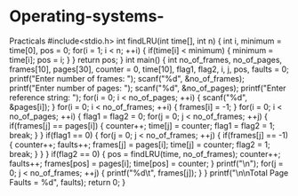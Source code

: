 # Operating-systems-
Practicals
#include<stdio.h>
int findLRU(int time[], int n)
{ 
int i, minimum = time[0], pos = 0; 
for(i = 1; i < n; ++i)
{ 
if(time[i] < minimum)
{ 
minimum = time[i]; 
pos = i; 
} 
} 
return pos;
}
int main()
{ 
int no_of_frames, no_of_pages, frames[10], pages[30], counter = 0, time[10], flag1, flag2, i, 
j, pos, faults = 0;
printf("Enter number of frames: "); 
scanf("%d", &no_of_frames);
printf("Enter number of pages: ");
scanf("%d", &no_of_pages); 
printf("Enter reference string: "); 
for(i = 0; i < no_of_pages; ++i)
{ 
scanf("%d", &pages[i]); 
} 
for(i = 0; i < no_of_frames; ++i)
{ 
frames[i] = -1; 
} 
for(i = 0; i < no_of_pages; ++i)
{ 
flag1 = flag2 = 0;
for(j = 0; j < no_of_frames; ++j)
{ 
if(frames[j] == pages[i])
{ 
counter++; 
time[j] = counter; 
flag1 = flag2 = 1; 
break; 
} 
} 
if(flag1 == 0)
{ 
for(j = 0; j < no_of_frames; ++j)
{ 
if(frames[j] == -1)
{ 
counter++; 
faults++; 
frames[j] = pages[i]; 
time[j] = counter; 
flag2 = 1; 
break; 
} 
} 
} 
if(flag2 == 0)
{ 
pos = findLRU(time, no_of_frames); 
counter++; 
faults++; 
frames[pos] = pages[i]; 
 time[pos] = counter; 
}
printf("\n");
for(j = 0; j < no_of_frames; ++j)
{ 
printf("%d\t", frames[j]); 
} 
}
printf("\n\nTotal Page Faults = %d", faults);
return 0;
}
